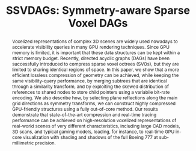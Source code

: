 ---
layout: publication
code: 2016-I3D-ssvdags
title: "SSVDAGs: Symmetry-aware Sparse Voxel DAGs"
authors: Alberto Jaspe-Villanueva, Fabio Marton, and Enrico Gobbetti
year: 2016
type: Conference Paper
conference: ACM i3D 2016
awards: Best Papers Selection
abstract: "Voxelized representations of complex 3D scenes are widely used nowadays to accelerate visibility queries in many GPU rendering techniques. Since GPU memory is limited, it is important that these data structures can be kept within a strict memory budget. Recently, directed acyclic graphs (DAGs) have been successfully introduced to compress sparse voxel octrees (SVOs), but they are limited to sharing identical regions of space. In this paper, we show that a more efficient lossless compression of geometry can be achieved, while keeping the same visibility-query performance, by merging subtrees that are identical through a similarity transform, and by exploiting the skewed distribution of references to shared nodes to store child pointers using a variabile bit-rate encoding. We also describe how, by selecting plane reflections along the main grid directions as symmetry transforms, we can construct highly compressed GPU-friendly structures using a fully out-of-core method. Our results demonstrate that state-of-the-art compression and real-time tracing performance can be achieved on high-resolution voxelized representations of real-world scenes of very different characteristics, including large CAD models, 3D scans, and typical gaming models, leading, for instance, to real-time GPU in-core visualization with shading and shadows of the full Boeing 777 at sub-millimetric precision."
projects: 
 - Massive models
links:
 - {name: CRS4 Website, url: http://vic.crs4.it/vic/cgi-bin/bib-page.cgi?id=%27Jaspe:2016:SSS%27}
youtube: GmQswlkynP0
bibtex: "@InProceedings{Jaspe:2016:SSS,\n
    author = {Alberto Jaspe-Villanueva and Fabio Marton and Enrico Gobbetti},\n
    title = {{SSVDAGs}: Symmetry-aware {Sparse Voxel DAGs}},\n
    booktitle = {Proc. ACM i3D},\n
    pages = {7--14},\n
    month = {February},\n
    year = {2016},\n
    url = {http://vic.crs4.it/vic/cgi-bin/bib-page.cgi?id='Jaspe:2016:SSS'},\n
}"

---